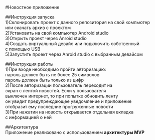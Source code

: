#Новостное приложение

##Инструкция запуска  
1)Склонировать проект с данного репозитория на свой компьютер  
  или скачать архив с проектом  
2)Установить на свой компьютер Android studio  
3)Открыть проект через Anroid studio  
4)Создать виртуальный девайс или подключить собственный  
с помощью USB  
5)Запустить проект через Anroid studio с выбранным девайсом

##Инструкция работы  
1)При входе необходимо пройти авторизацию:  
пароль должен быть не более 25 символов  
пароль должен быть только из цифр  
2)После авторизации пользователь переходит на  
экран с лентой новостей. Если у пользователя  
выключен интернет, то при попытке обновить ленту  
он увидит предупреждающее уведомление и приложение  
отобразит ему последние прогруженные новости  
3)При нажатии на новость открывается отдельная вкладка  
с информацией о ней

##Архитектура  
Приложение реализовано с использованием **архитектуры MVP**
